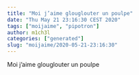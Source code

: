 ```yaml
---
title: "Moi j’aime glouglouter un poulpe"
date: "Thu May 21 23:16:30 CEST 2020"
tags: ["moijaime", "pipotron"]
author: m1ch3l
categories: ["generated"]
slug: "moijaime/2020-05-21-23:16:30"
---
```


Moi j’aime glouglouter un poulpe
